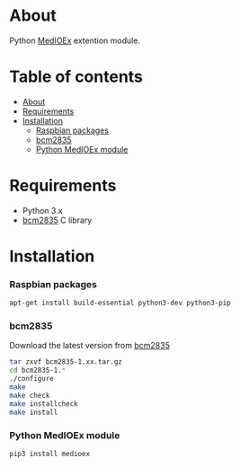About
=====
Python [MedIOEx](https://github.com/pe2a/MedIOEx) extention module.

Table of contents
=================

- [About](#about)
- [Requirements](#requirements)
- [Installation](#installation)
    - [Raspbian packages](#raspniam-packages)
    - [bcm2835](#bcm2835)
    - [Python MedIOEx module](#python-medioex-module)

Requirements
============
- Python 3.x
- [bcm2835](http://www.airspayce.com/mikem/bcm2835/) C library

Installation
============
### Raspbian packages
```bash
apt-get install build-essential python3-dev python3-pip
```

### bcm2835
Download the latest version from [bcm2835](http://www.airspayce.com/mikem/bcm2835/)
```bash
tar zxvf bcm2835-1.xx.tar.gz
cd bcm2835-1.*
./configure
make
make check
make installcheck
make install
```

### Python MedIOEx module
```bash
pip3 install medioex
```
